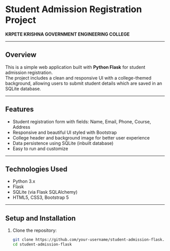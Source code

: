 # Student Admission Registration Project

**KRPETE KRISHNA GOVERNMENT ENGINEERING COLLEGE**

---

## Overview

This is a simple web application built with **Python Flask** for student admission registration.  
The project includes a clean and responsive UI with a college-themed background, allowing users to submit student details which are saved in an SQLite database.

---

## Features

- Student registration form with fields: Name, Email, Phone, Course, Address
- Responsive and beautiful UI styled with Bootstrap
- College header and background image for better user experience
- Data persistence using SQLite (inbuilt database)
- Easy to run and customize

---

## Technologies Used

- Python 3.x
- Flask
- SQLite (via Flask SQLAlchemy)
- HTML5, CSS3, Bootstrap 5

---

## Setup and Installation

1. Clone the repository:

   ```bash
   git clone https://github.com/your-username/student-admission-flask.git
   cd student-admission-flask
